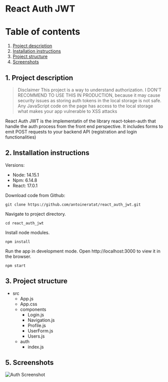 # React Auth JWT

# Table of contents

1. [Project description](#description)
2. [Installation instructions](#installation)
3. [Project structure](#structure)
4. [Screenshots](#screenshots)

## 1. Project description<a name="description"></a>

> Disclaimer This project is a way to understand authorization. I DON'T RECOMMEND TO USE THIS IN PRODUCTION, because it may cause security issues as storing auth tokens in the local storage is not safe. Any JavaScript code on the page has access to the local storage what makes your app vulnerable to XSS attacks

React Auth JWT is the implementatin of the library react-token-auth that handle the auth process from the front end perspective. It includes forms to emit POST requests to your backend API (registration and login functionalities)

## 2. Installation instructions<a name="installation"></a>

Versions:

-   Node: 14.15.1
-   Npm: 6.14.8
-   React: 17.0.1

Download code from Github:

```shell
git clone https://github.com/antoineratat/react_auth_jwt.git
```

Navigate to project directory.

```shell
cd react_auth_jwt
```

Install node modules.

```shell
npm install
```

Run the app in development mode. Open http://localhost:3000 to view it in the browser.

```shell
npm start
```

## 3. Project structure<a name="structure"></a>

-   src
    -   App.js
    -   App.css
    -   components
        -   Login.js
        -   Navigation.js
        -   Profile.js
        -   UserForm.js
        -   Users.js
    -   auth
        -   index.js

## 5. Screenshots<a name="screenshots"></a>

![Auth Screenshot](https://github.com/antoineratat/github_docs/blob/main/react_auth_jwt/1.PNG?raw=true)
